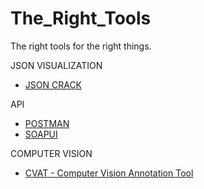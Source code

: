 # The_Right_Tools
The right tools for the right things.

JSON VISUALIZATION
- [JSON CRACK](https://github.com/AykutSarac/jsoncrack.com)

API
- [POSTMAN](https://www.postman.com/)
- [SOAPUI](https://www.soapui.org/)

COMPUTER VISION
- [CVAT - Computer Vision Annotation Tool](https://github.com/opencv/cvat)


